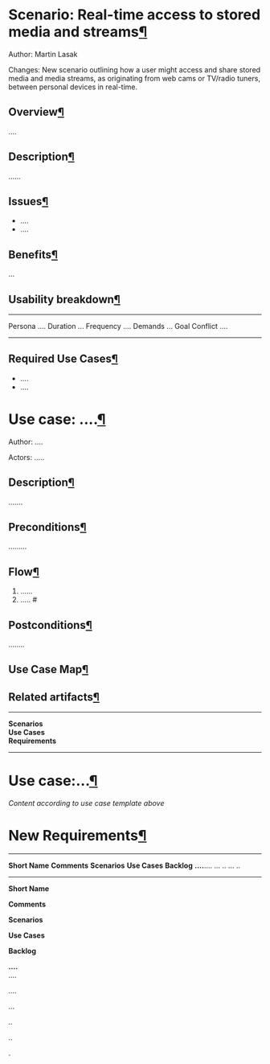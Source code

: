 Scenario: Real-time access to stored media and streams[¶](#Scenario-Real-time-access-to-stored-media-and-streams)
=================================================================================================================

Author: Martin Lasak

Changes: New scenario outlining how a user might access and share stored
media and media streams, as originating from web cams or TV/radio
tuners, between personal devices in real-time.

Overview[¶](#Overview)
----------------------

....

Description[¶](#Description)
----------------------------

......

Issues[¶](#Issues)
------------------

-   ....
-   ....

Benefits[¶](#Benefits)
----------------------

...

Usability breakdown[¶](#Usability-breakdown)
--------------------------------------------

  --------------- ------
  Persona         ....
  Duration        ...
  Frequency       ....
  Demands         ...
  Goal Conflict   ....
  --------------- ------

Required Use Cases[¶](#Required-Use-Cases)
------------------------------------------

-   ....
-   ....

Use case: ....[¶](#Use-case-)
=============================

Author: ....

Actors: .....

Description[¶](#Description)
----------------------------

.......

Preconditions[¶](#Preconditions)
--------------------------------

.........

Flow[¶](#Flow)
--------------

1.  ......
2.  ..... \#

Postconditions[¶](#Postconditions)
----------------------------------

........

Use Case Map[¶](#Use-Case-Map)
------------------------------

Related artifacts[¶](#Related-artifacts)
----------------------------------------

  ------------------------------------ ------------------------------------
  **Scenarios**                        
  **Use Cases**                        
  **Requirements**                     
  ------------------------------------ ------------------------------------

Use case:...[¶](#Use-case)
==========================

*Content according to use case template above*

New Requirements[¶](#New-Requirements)
======================================

  ---------------- -------------- --------------- --------------- -------------
  **Short Name**   **Comments**   **Scenarios**   **Use Cases**   **Backlog**
  **....**....     ...            ..              ...             ..
  ---------------- -------------- --------------- --------------- -------------

**Short Name**

**Comments**

**Scenarios**

**Use Cases**

**Backlog**

**....**\
....

....

...

..

..

.

